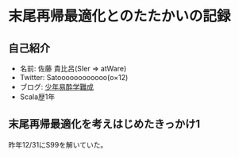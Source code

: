 # 末尾再帰最適化とのたたかいの記録

## 自己紹介

* 名前: 佐藤 貴比呂(SIer => atWare)
* Twitter: Satoooooooooooo(o×12)
* ブログ: [少年易酔学難成](http://satoooooooooooo.hatenablog.com/)
* Scala歴1年

## 末尾再帰最適化を考えはじめたきっかけ1

昨年12/31にS99を解いていた。
